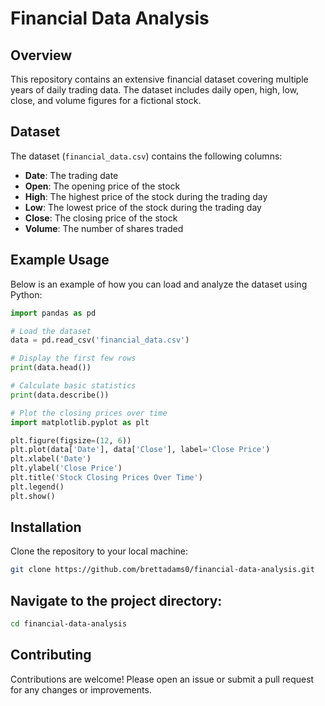 # Financial Data Analysis

## Overview

This repository contains an extensive financial dataset covering multiple years of daily trading data. The dataset includes daily open, high, low, close, and volume figures for a fictional stock.

## Dataset

The dataset (`financial_data.csv`) contains the following columns:
- **Date**: The trading date
- **Open**: The opening price of the stock
- **High**: The highest price of the stock during the trading day
- **Low**: The lowest price of the stock during the trading day
- **Close**: The closing price of the stock
- **Volume**: The number of shares traded

## Example Usage

Below is an example of how you can load and analyze the dataset using Python:

```python
import pandas as pd

# Load the dataset
data = pd.read_csv('financial_data.csv')

# Display the first few rows
print(data.head())

# Calculate basic statistics
print(data.describe())

# Plot the closing prices over time
import matplotlib.pyplot as plt

plt.figure(figsize=(12, 6))
plt.plot(data['Date'], data['Close'], label='Close Price')
plt.xlabel('Date')
plt.ylabel('Close Price')
plt.title('Stock Closing Prices Over Time')
plt.legend()
plt.show()
```
## Installation
Clone the repository to your local machine:

```bash
git clone https://github.com/brettadams0/financial-data-analysis.git
```
## Navigate to the project directory:

```bash
cd financial-data-analysis
```
## Contributing
Contributions are welcome! Please open an issue or submit a pull request for any changes or improvements.
